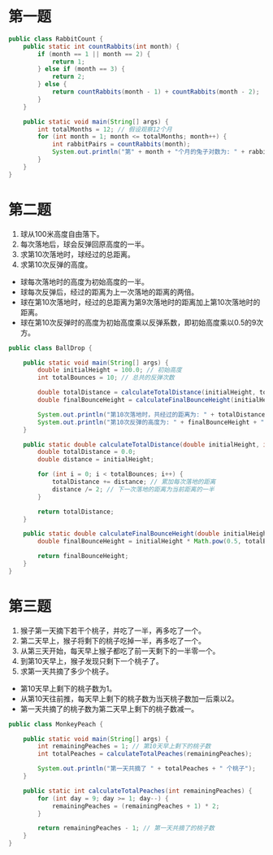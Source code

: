 # 第一题

```java
public class RabbitCount {
    public static int countRabbits(int month) {
        if (month == 1 || month == 2) {
            return 1;
        } else if (month == 3) {
            return 2;
        } else {
            return countRabbits(month - 1) + countRabbits(month - 2);
        }
    }

    public static void main(String[] args) {
        int totalMonths = 12; // 假设观察12个月
        for (int month = 1; month <= totalMonths; month++) {
            int rabbitPairs = countRabbits(month);
            System.out.println("第" + month + "个月的兔子对数为: " + rabbitPairs);
        }
    }
}
```
# 第二题
1. 球从100米高度自由落下。
2. 每次落地后，球会反弹回原高度的一半。
3. 求第10次落地时，球经过的总距离。
4. 求第10次反弹的高度。

- 球每次落地时的高度为初始高度的一半。
- 球每次反弹后，经过的距离为上一次落地的距离的两倍。
- 球在第10次落地时，经过的总距离为第9次落地时的距离加上第10次落地时的距离。
- 球在第10次反弹时的高度为初始高度乘以反弹系数，即初始高度乘以0.5的9次方。

```java
public class BallDrop {

    public static void main(String[] args) {
        double initialHeight = 100.0; // 初始高度
        int totalBounces = 10; // 总共的反弹次数

        double totalDistance = calculateTotalDistance(initialHeight, totalBounces);
        double finalBounceHeight = calculateFinalBounceHeight(initialHeight, totalBounces);

        System.out.println("第10次落地时，共经过的距离为: " + totalDistance + " 米");
        System.out.println("第10次反弹的高度为: " + finalBounceHeight + " 米");
    }

    public static double calculateTotalDistance(double initialHeight, int totalBounces) {
        double totalDistance = 0.0;
        double distance = initialHeight;

        for (int i = 0; i < totalBounces; i++) {
            totalDistance += distance; // 累加每次落地的距离
            distance /= 2; // 下一次落地的距离为当前距离的一半
        }

        return totalDistance;
    }

    public static double calculateFinalBounceHeight(double initialHeight, int totalBounces) {
        double finalBounceHeight = initialHeight * Math.pow(0.5, totalBounces); // 初始高度乘以反弹系数

        return finalBounceHeight;
    }
}
```
# 第三题
1. 猴子第一天摘下若干个桃子，并吃了一半，再多吃了一个。
2. 第二天早上，猴子将剩下的桃子吃掉一半，再多吃了一个。
3. 从第三天开始，每天早上猴子都吃了前一天剩下的一半零一个。
4. 到第10天早上，猴子发现只剩下一个桃子了。
5. 求第一天共摘了多少个桃子。

- 第10天早上剩下的桃子数为1。
- 从第10天往前推，每天早上剩下的桃子数为当天桃子数加一后乘以2。
- 第一天共摘了的桃子数为第二天早上剩下的桃子数减一。

```java
public class MonkeyPeach {

    public static void main(String[] args) {
        int remainingPeaches = 1; // 第10天早上剩下的桃子数
        int totalPeaches = calculateTotalPeaches(remainingPeaches);

        System.out.println("第一天共摘了 " + totalPeaches + " 个桃子");
    }

    public static int calculateTotalPeaches(int remainingPeaches) {
        for (int day = 9; day >= 1; day--) {
            remainingPeaches = (remainingPeaches + 1) * 2;
        }

        return remainingPeaches - 1; // 第一天共摘了的桃子数
    }
}
```



































